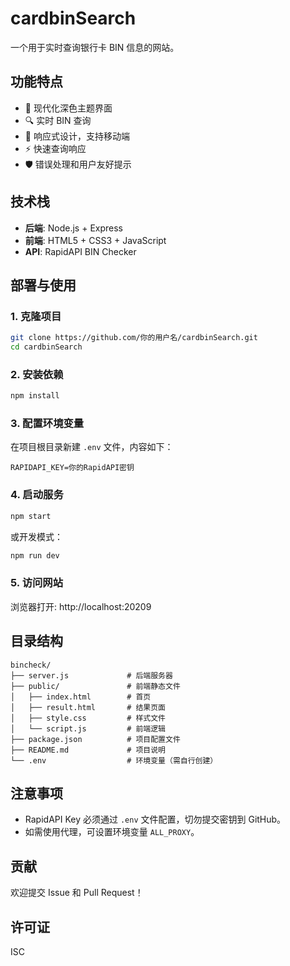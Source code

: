 # cardbinSearch

一个用于实时查询银行卡 BIN 信息的网站。

## 功能特点

- 🎨 现代化深色主题界面
- 🔍 实时 BIN 查询
- 📱 响应式设计，支持移动端
- ⚡ 快速查询响应
- 🛡️ 错误处理和用户友好提示

## 技术栈

- **后端**: Node.js + Express
- **前端**: HTML5 + CSS3 + JavaScript
- **API**: RapidAPI BIN Checker

## 部署与使用

### 1. 克隆项目
```bash
git clone https://github.com/你的用户名/cardbinSearch.git
cd cardbinSearch
```

### 2. 安装依赖
```bash
npm install
```

### 3. 配置环境变量
在项目根目录新建 `.env` 文件，内容如下：
```env
RAPIDAPI_KEY=你的RapidAPI密钥
```

### 4. 启动服务
```bash
npm start
```
或开发模式：
```bash
npm run dev
```

### 5. 访问网站
浏览器打开: http://localhost:20209

## 目录结构
```
bincheck/
├── server.js             # 后端服务器
├── public/               # 前端静态文件
│   ├── index.html        # 首页
│   ├── result.html       # 结果页面
│   ├── style.css         # 样式文件
│   └── script.js         # 前端逻辑
├── package.json          # 项目配置文件
├── README.md             # 项目说明
└── .env                  # 环境变量（需自行创建）
```

## 注意事项
- RapidAPI Key 必须通过 `.env` 文件配置，切勿提交密钥到 GitHub。
- 如需使用代理，可设置环境变量 `ALL_PROXY`。

## 贡献

欢迎提交 Issue 和 Pull Request！

## 许可证

ISC 